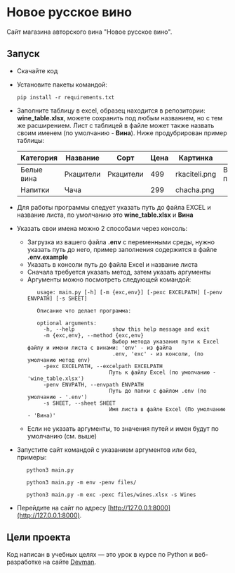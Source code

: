 # Новое русское вино

Сайт магазина авторского вина "Новое русское вино".

## Запуск

- Скачайте код

- Установите пакеты командой:

  ```pip install -r requirements.txt```

- Заполните таблицу в excel, образец находится в репозитории: **wine_table.xlsx**, можете сохранить под любым названием, но с тем же расширением. Лист с таблицей в файле может также назвать своим именем (по умолчанию - **Вина**). Ниже продубрирован пример таблицы:

    | Категория  | Название  | Сорт      | Цена | Картинка      | Акция                |
    |------------|-----------|-----------|------|---------------|----------------------|
    | Белые вина | Ркацители | Ркацители | 499  | rkaciteli.png | Выгодное предложение |
    | Напитки    | Чача      |           | 299  | chacha.png    |                      |

- Для работы программы следует указать путь до файла EXCEL и название листа, по умолчанию это **wine_table.xlsx** и **Вина** 

- Указать свои имена можно 2 способами через консоль:
  - Загрузка из вашего файла **.env** с переменными среды, нужно указать путь до него, пример заполнения содержится в файле **.env.example**
  - Указать в консоли путь до файла Excel и название листа
  - Сначала требуется указать метод, затем указать аргументы
  - Аргументы можно посмотреть следующей командой: 
    ```python3 main.py -h
       usage: main.py [-h] [-m {exc,env}] [-pexc EXCELPATH] [-penv ENVPATH] [-s SHEET]

       Описание что делает программа:

       optional arguments:
         -h, --help            show this help message and exit
         -m {exc,env}, --method {exc,env}
                               Выбор метода указания пути к Excel файлу и имени листа с винами: 'env' - из файла
                               .env, 'exc' - из консоли, (по умолчанию метод env)
         -pexc EXCELPATH, --excelpath EXCELPATH
                              Путь к файлу Excel (по умолчанию - 'wine_table.xlsx')
         -penv ENVPATH, --envpath ENVPATH
                              Путь до папки с файлом .env (по умолчанию - '.env')
         -s SHEET, --sheet SHEET
                              Имя листа в файле Excel (По умолчанию - 'Вина)'
    ```
  - Если не указать аргументы, то значения путей и имен будут по умолчанию (см. выше)

- Запустите сайт командой c указанием аргументов или без, примеры:

  ```
     python3 main.py
  ```
  ```
     python3 main.py -m env -penv files/
  ```
  ```
     python3 main.py -m exc -pexc files/wines.xlsx -s Wines
  ```

- Перейдите на сайт по адресу [http://127.0.0.1:8000](http://127.0.0.1:8000).

## Цели проекта

Код написан в учебных целях — это урок в курсе по Python и веб-разработке на сайте [Devman](https://dvmn.org).
